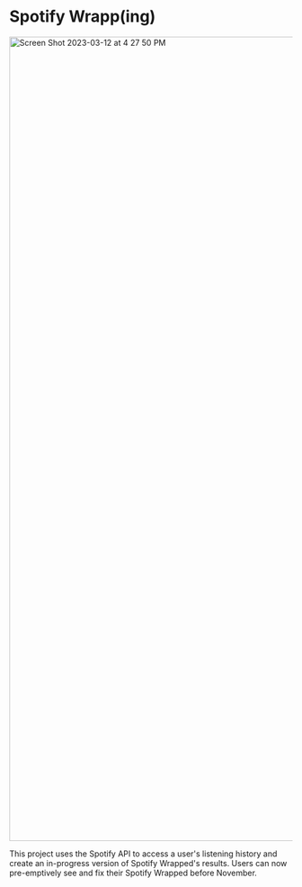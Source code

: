 # Spotify Wrapp(ing)

<img width="1429" alt="Screen Shot 2023-03-12 at 4 27 50 PM" src="https://user-images.githubusercontent.com/87667591/224580730-b3148b42-a14c-4db0-a034-f7c9a2158bf4.png">
  
This project uses the Spotify API to access a user's listening history and create an in-progress version of Spotify Wrapped's results. Users can now pre-emptively see and fix their Spotify Wrapped before November.
